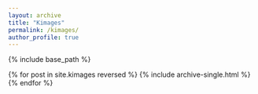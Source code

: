 ```yaml
---
layout: archive
title: "Kimages"
permalink: /kimages/
author_profile: true
---
```


{% include base_path %}

{% for post in site.kimages reversed %}
  {% include archive-single.html %}
{% endfor %}